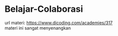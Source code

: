 # Belajar-Colaborasi
url materi: https://www.dicoding.com/academies/317  
materi ini sangat menyenangkan
